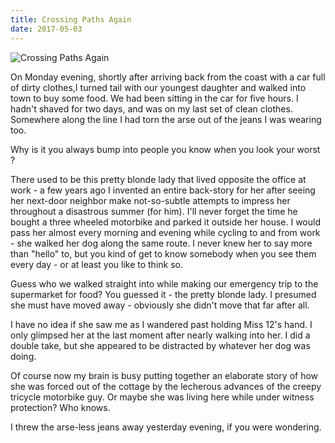 ```yaml
---
title: Crossing Paths Again
date: 2017-05-03
---
```


![Crossing Paths Again](https://source.unsplash.com/03UCoidYvXw/1600x900)

On Monday evening, shortly after arriving back from the coast with a car full of dirty clothes,I turned tail with our youngest daughter and walked into town to buy some food. We had been sitting in the car for five hours. I hadn't shaved for two days, and was on my last set of clean clothes. Somewhere along the line I had torn the arse out of the jeans I was wearing too.

Why is it you always bump into people you know when you look your worst ?

There used to be this pretty blonde lady that lived opposite the office at work - a few years ago I invented an entire back-story for her after seeing her next-door neighbor make not-so-subtle attempts to impress her throughout a disastrous summer (for him). I'll never forget the time he bought a three wheeled motorbike and parked it outside her house. I would pass her almost every morning and evening while cycling to and from work - she walked her dog along the same route. I never knew her to say more than "hello" to, but you kind of get to know somebody when you see them every day - or at least you like to think so.

Guess who we walked straight into while making our emergency trip to the supermarket for food? You guessed it - the pretty blonde lady. I presumed she must have moved away - obviously she didn't move that far after all.

I have no idea if she saw me as I wandered past holding Miss 12's hand. I only glimpsed her at the last moment after nearly walking into her. I did a double take, but she appeared to be distracted by whatever her dog was doing.

Of course now my brain is busy putting together an elaborate story of how she was forced out of the cottage by the lecherous advances of the creepy tricycle motorbike guy. Or maybe she was living here while under witness protection? Who knows.

I threw the arse-less jeans away yesterday evening, if you were wondering.